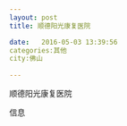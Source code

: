 ```yaml
--- 
layout: post 
title: 顺德阳光康复医院

date:   2016-05-03 13:39:56 
categories:其他  
city:佛山
  
--- 
```

   
顺德阳光康复医院

信息

